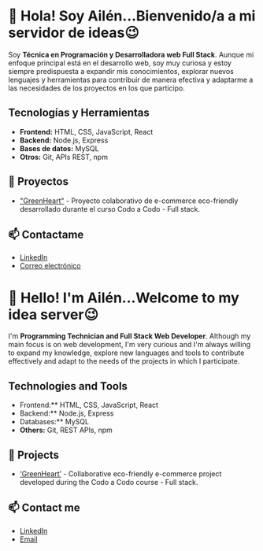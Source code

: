 # 👋 Hola! Soy Ailén...Bienvenido/a a mi servidor de ideas😉
Soy **Técnica en Programación y Desarrolladora web Full Stack**. Aunque mi enfoque principal está en el desarrollo web, soy muy curiosa y estoy siempre predispuesta a expandir mis conocimientos, explorar nuevos lenguajes y herramientas para contribuir de manera efectiva y adaptarme a las necesidades de los proyectos en los que participo.

## Tecnologías y Herramientas
- **Frontend:** HTML, CSS, JavaScript, React
- **Backend:** Node.js, Express
- **Bases de datos:** MySQL
- **Otros:** Git, APIs REST, npm

## 🚀 Proyectos
- ["GreenHeart"](https://github.com/AilenFranco43/g6-codoAcodo) - Proyecto colaborativo de e-commerce eco-friendly desarrollado durante el curso Codo a Codo - Full stack.

## 📫 Contactame
- [LinkedIn](https://www.linkedin.com/in/ailen-franco)
- [Correo electrónico](mailto:ailenfranco43@gmail.com)


# 👋 Hello! I'm Ailén...Welcome to my idea server😉
I'm **Programming Technician and Full Stack Web Developer**. Although my main focus is on web development, I'm very curious and I'm always willing to expand my knowledge, explore new languages and tools to contribute effectively and adapt to the needs of the projects in which I participate.

## Technologies and Tools
- Frontend:** HTML, CSS, JavaScript, React
- Backend:** Node.js, Express
- Databases:** MySQL
- **Others:** Git, REST APIs, npm

## 🚀 Projects
- [‘GreenHeart’](https://github.com/AilenFranco43/g6-codoAcodo) - Collaborative eco-friendly e-commerce project developed during the Codo a Codo course - Full stack.

## 📫 Contact me
- [LinkedIn](https://www.linkedin.com/in/ailen-franco)
- [Email](mailto:ailenfranco43@gmail.com)



